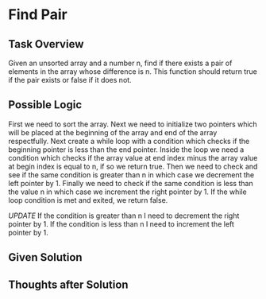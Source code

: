 # Find Pair

## Task Overview
Given an unsorted array and a number n, find if there exists a pair of elements in the array whose difference is n. This function should return true if the pair exists or false if it does not.

## Possible Logic
First we need to sort the array. Next we need to initialize two pointers which will be placed at the beginning of the array and end of the array respectfully. Next create a while loop with a condition which checks if the beginning pointer is less than the end pointer. Inside the loop we need a condition which checks if the array value at end index minus the array value at begin index is equal to n, if so we return true. Then we need to check and see if the same condition is greater than n in which case we decrement the left pointer by 1. Finally we need to check if the same condition is less than the value n in which case we increment the right pointer by 1. If the while loop condition is met and exited, we return false.

*UPDATE* If the condition is greater than n I need to decrement the right pointer by 1. If the condition is less than n I need to increment the left pointer by 1.

## Given Solution

## Thoughts after Solution

